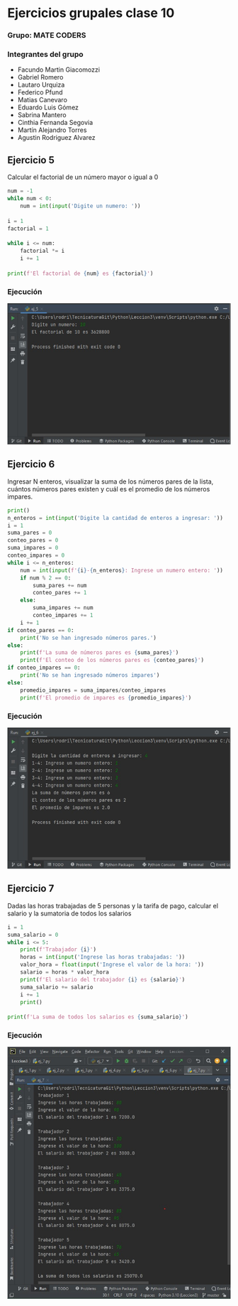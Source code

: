 # Ejercicios grupales clase 10

### Grupo: MATE CODERS

### Integrantes del grupo

- Facundo Martin Giacomozzi
- Gabriel Romero
- Lautaro Urquiza
- Federico Pfund
- Matias Canevaro
- Eduardo Luis Gómez
- Sabrina Mantero
- Cinthia Fernanda Segovia
- Martín Alejandro Torres
- Agustin Rodriguez Alvarez


## Ejercicio 5
Calcular el factorial de un número mayor o igual a 0

```python
num = -1
while num < 0:
    num = int(input('Digite un numero: '))

i = 1
factorial = 1

while i <= num:
    factorial *= i
    i += 1

print(f'El factorial de {num} es {factorial}')
```

### Ejecución

![ejecucion ej 5](./ej_5.jpg)

## Ejercicio 6

Ingresar N enteros, visualizar la suma de los números pares de
la lista, cuántos números pares existen y cuál es el promedio de los
números impares.

```python
print()
n_enteros = int(input('Digite la cantidad de enteros a ingresar: '))
i = 1
suma_pares = 0
conteo_pares = 0
suma_impares = 0
conteo_impares = 0
while i <= n_enteros:
    num = int(input(f'{i}-{n_enteros}: Ingrese un numero entero: '))
    if num % 2 == 0:
        suma_pares += num
        conteo_pares += 1
    else:
        suma_impares += num
        conteo_impares += 1
    i += 1
if conteo_pares == 0:
    print('No se han ingresado números pares.')
else:
    print(f'La suma de números pares es {suma_pares}')
    print(f'El conteo de los números pares es {conteo_pares}')
if conteo_impares == 0:
    print('No se han ingresado números impares')
else:
    promedio_impares = suma_impares/conteo_impares
    print(f'El promedio de impares es {promedio_impares}')
```

### Ejecución

![ej_6](./ej_6.jpg)

## Ejercicio 7

Dadas las horas trabajadas de 5 personas y la tarifa de pago,
calcular el salario y la sumatoria de todos los salarios

```python
i = 1
suma_salario = 0
while i <= 5:
    print(f'Trabajador {i}')
    horas = int(input('Ingrese las horas trabajadas: '))
    valor_hora = float(input('Ingrese el valor de la hora: '))
    salario = horas * valor_hora
    print(f'El salario del trabajador {i} es {salario}')
    suma_salario += salario
    i += 1
    print()

print(f'La suma de todos los salarios es {suma_salario}')
```

### Ejecución 

![ej_7](./ej_7.jpg)